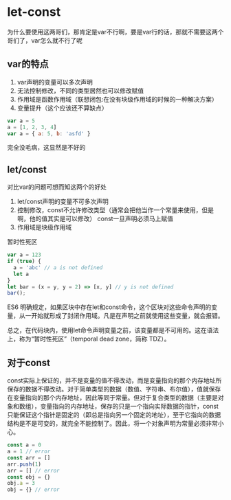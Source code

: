 # let-const

为什么要使用这两哥们，那肯定是var不行啊，要是var行的话，那就不需要这两个哥们了，var怎么就不行了呢

## var的特点

1. var声明的变量可以多次声明
2. 无法控制修改，不同的类型居然也可以修改赋值
3. 作用域是函数作用域（联想闭包:在没有块级作用域的时候的一种解决方案）
4. 变量提升（这个应该还不算缺点）

```js
var a = 5
a = [1, 2, 3, 4]
var a = { a: 5, b: 'asfd' }
```

完全没毛病，这显然是不好的

## let/const

对比var的问题可想而知这两个的好处

1. let/const声明的变量不可多次声明
2. 控制修改，const不允许修改类型（通常会把他当作一个常量来使用，但是啊，他的值其实是可以修改） const一旦声明必须马上赋值
3. 作用域是块级作用域

暂时性死区

```js
var a = 123
if (true) {
  a = 'abc' // a is not defined
  let a
}
let bar = (x = y, y = 2) => [x, y] // y is not defined
bar();
```

ES6 明确规定，如果区块中存在let和const命令，这个区块对这些命令声明的变量，从一开始就形成了封闭作用域。凡是在声明之前就使用这些变量，就会报错。

总之，在代码块内，使用let命令声明变量之前，该变量都是不可用的。这在语法上，称为“暂时性死区”（temporal dead zone，简称 TDZ）。

## 对于const

const实际上保证的，并不是变量的值不得改动，而是变量指向的那个内存地址所保存的数据不得改动。对于简单类型的数据（数值、字符串、布尔值），值就保存在变量指向的那个内存地址，因此等同于常量。但对于复合类型的数据（主要是对象和数组），变量指向的内存地址，保存的只是一个指向实际数据的指针，const只能保证这个指针是固定的（即总是指向另一个固定的地址），至于它指向的数据结构是不是可变的，就完全不能控制了。因此，将一个对象声明为常量必须非常小心。

```js
const a = 0
a = 1 // error
const arr = []
arr.push(1)
arr = [] // error
const obj = {}
obj.a = 3
obj = {} // error
```

<back-to-top />


